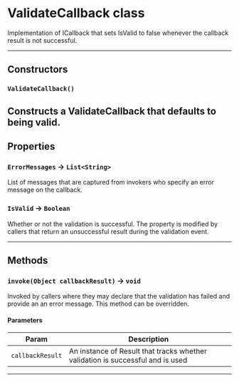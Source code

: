 # ValidateCallback class

Implementation of ICallback that sets IsValid to false whenever the callback result is not successful.

---
## Constructors
### `ValidateCallback()`

Constructs a ValidateCallback that defaults to being valid.
---
## Properties

### `ErrorMessages` → `List<String>`

List of messages that are captured from invokers who specify an error message on the callback.

### `IsValid` → `Boolean`

Whether or not the validation is successful. The property is modified by callers that return an unsuccessful result during the validation event.

---
## Methods
### `invoke(Object callbackResult)` → `void`

Invoked by callers where they may declare that the validation has failed and provide an an error message. This method can be overridden.

#### Parameters
|Param|Description|
|-----|-----------|
|`callbackResult` |  An instance of Result that tracks whether validation is successful and is used |

---
